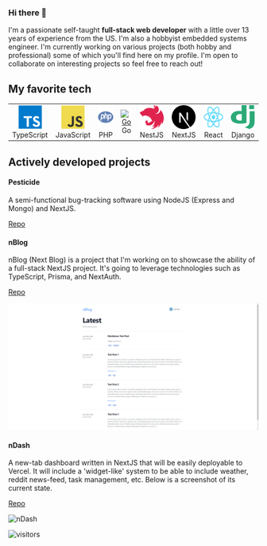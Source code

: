 ### Hi there 👋
I'm a passionate self-taught __full-stack web developer__ with a little over 13 years of experience from the US. I'm also a hobbyist embedded systems engineer. I'm currently working on various projects (both hobby and professional) some of which you'll find here on my profile. I'm open to collaborate on interesting projects so feel free to reach out!

## My favorite tech

<table>
  <tr>
    <td align="center" width="100">
      <a href="https://www.typescriptlang.org/">
        <img src="./img/ts.svg" width="48" height="48" alt="TypeScript" />
      </a>
      <br />TypeScript
    </td>
    <td align="center" width="100">
      <a href="">
        <img src="./img/js.svg" width="48" height="48" alt="JavaScript" />
      </a>
      <br />JavaScript
    </td>
    <td align="center" width="100">
      <a href="">
        <img src="./img/php.svg" width="48" height="48" alt="PHP" />
      </a>
      <br />PHP
    </td>
    <td align="center" width="100">
      <a href="https://go.dev/">
        <img src="https://github.com/egonelbre/gophers/blob/master/vector/projects/network.svg" width="48" height="48" alt="Go" />
      </a>
      <br />Go
    </td>
    <td align="center" width="100">
      <a href="https://nestjs.com/">
        <img src="./img/nestjs.svg" width="48" height="48" alt="NextJS" />
      </a>
      <br />NestJS
    </td>
    <td align="center" width="100">
      <a href="https://nextjs.org/">
        <img src="./img/next-js.svg" width="48" height="48" alt="NextJS" />
      </a>
      <br />NextJS
    </td>
    <td align="center" width="100">
      <a href="https://reactjs.org/">
        <img src="./img/react.svg" width="48" height="48" alt="React" />
      </a>
      <br />React
    </td>
    <td align="center" width="100">
      <a href="https://www.djangoproject.com/">
        <img src="./img/django.svg" width="48" height="48" alt="Django" />
      </a>
      <br />Django
    </td>
  </tr>
</table>

## Actively developed projects

#### Pesticide

A semi-functional bug-tracking software using NodeJS (Express and Mongo) and NextJS.

[Repo](https://github.com/AverageDemo/Pesticide)

#### nBlog

nBlog (Next Blog) is a project that I'm working on to showcase the ability of a full-stack NextJS project. It's going to leverage technologies such as TypeScript, Prisma, and NextAuth.

[Repo](https://github.com/AverageDemo/nBlog#readme)

![nblog-demo](https://raw.githubusercontent.com/AverageDemo/averagedemo.github.io/master/assets/img/nblog-demo.png)

#### nDash

A new-tab dashboard written in NextJS that will be easily deployable to Vercel. It will include a 'widget-like' system to be able to include weather, reddit news-feed, task management, etc. Below is a screenshot of its current state.

[Repo](https://github.com/AverageDemo/nDash#readme)

![nDash](https://user-images.githubusercontent.com/46252711/127851075-960605c0-7806-4975-8737-c81c37e3358b.png)


![visitors](https://visitor-badge.glitch.me/badge?page_id=averagedemo.visitor-badge)
